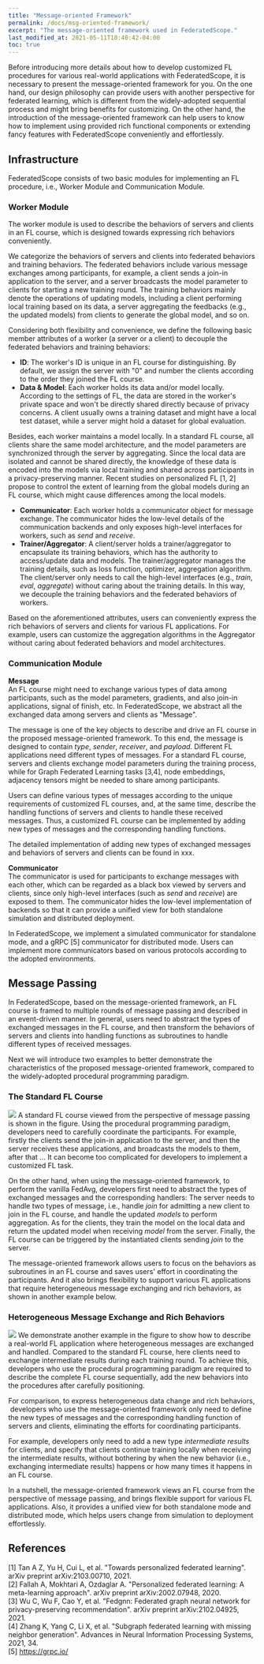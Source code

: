 ```yaml
---
title: "Message-oriented Framework"
permalink: /docs/msg-oriented-framework/
excerpt: "The message-oriented framework used in FederatedScope."
last_modified_at: 2021-05-11T10:40:42-04:00
toc: true
---
```


Before introducing more details about how to develop customized FL procedures for various real-world applications with FederatedScope, it is necessary to present the message-oriented framework for you. On the one hand, our design philosophy can provide users with another perspective for federated learning, which is different from the widely-adopted sequential process and might bring benefits for customizing. On the other hand, the introduction of the message-oriented framework can help users to know how to implement using provided rich functional components or extending fancy features with FederatedScope conveniently and effortlessly.

## Infrastructure

FederatedScope consists of two basic modules for implementing an FL procedure, i.e., Worker Module and Communication Module.

### Worker Module

The worker module is used to describe the behaviors of servers and clients in an FL course, which is designed towards expressing rich behaviors conveniently.

We categorize the behaviors of servers and clients into federated behaviors and training behaviors. The federated behaviors include various message exchanges among participants, for example, a client sends a join-in application to the server, and a server broadcasts the model parameter to clients for starting a new training round. The training behaviors mainly denote the operations of updating models, including a client performing local training based on its data, a server aggregating the feedbacks (e.g., the updated models) from clients to generate the global model, and so on.

Considering both flexibility and convenience, we define the following basic member attributes of a worker (a server or a client) to decouple the federated behaviors and training behaviors:

- **ID**: The worker's ID is unique in an FL course for distinguishing. By default, we assign the server with "0" and number the clients according to the order they joined the FL course.
- **Data & Model**: Each worker holds its data and/or model locally. According to the settings of FL, the data are stored in the worker's private space and won't be directly shared directly because of privacy concerns. A client usually owns a training dataset and might have a local test dataset,  while a server might hold a dataset for global evaluation.

Besides, each worker maintains a model locally. In a standard FL course, all clients share the same model architecture, and the model parameters are synchronized through the server by aggregating. Since the local data are isolated and cannot be shared directly, the knowledge of these data is encoded into the models via local training and shared across participants in a privacy-preserving manner. Recent studies on personalized FL [1, 2] propose to control the extent of learning from the global models during an FL course, which might cause differences among the local models.

- **Communicator**: Each worker holds a communicator object for message exchange. The communicator hides the low-level details of the communication backends and only exposes high-level interfaces for workers, such as *send* and *receive*. 
- **Trainer/Aggregator**: A client/server holds a trainer/aggregator to encapsulate its training behaviors, which has the authority to access/update data and models. The trainer/aggregator manages the training details, such as loss function, optimizer, aggregation algorithm. The client/server only needs to call the high-level interfaces (e.g., *train*, *eval*, *aggregate*) without caring about the training details. In this way, we decouple the training behaviors and the federated behaviors of workers.


Based on the aforementioned attributes, users can conveniently express the rich behaviors of servers and clients for various FL applications. For example, users can customize the aggregation algorithms in the Aggregator without caring about federated behaviors and model architectures. 

### Communication Module

**Message**  
An FL course might need to exchange various types of data among participants, such as the model parameters, gradients, and also join-in applications, signal of finish, etc. In FederatedScope, we abstract all the exchanged data among servers and clients as "Message". 

The message is one of the key objects to describe and drive an FL course in the proposed message-oriented framework. To this end, the message is designed to contain *type*, *sender*, *receiver*, and *payload*. Different FL applications need different types of messages. For a standard FL course, servers and clients exchange model parameters during the training process, while for Graph Federated Learning tasks [3,4], node embeddings, adjacency tensors might be needed to share among participants.  

Users can define various types of messages according to the unique requirements of customized FL courses, and, at the same time, describe the handling functions of servers and clients to handle these received messages. Thus, a customized FL course can be implemented by adding new types of messages and the corresponding handling functions.

The detailed implementation of adding new types of exchanged messages and behaviors of servers and clients can be found in xxx.

**Communicator**  
The communicator is used for participants to exchange messages with each other, which can be regarded as a black box viewed by servers and clients, since only high-level interfaces (such as *send* and *receive*) are exposed to them. The communicator hides the low-level implementation of backends so that it can provide a unified view for both standalone simulation and distributed deployment.

In FederatedScope, we implement a simulated communicator for standalone mode, and a gRPC [5] communicator for distributed mode. Users can implement more communicators based on various protocols according to the adopted environments.

## Message Passing

In FederatedScope, based on the message-oriented framework, an FL course is framed to multiple rounds of message passing and described in an event-driven manner. In general, users need to abstract the types of exchanged messages in the FL course, and then transform the behaviors of servers and clients into handling functions as subroutines to handle different types of received messages.

Next we will introduce two examples to better demonstrate the characteristics of the proposed message-oriented framework, compared to the widely-adopted procedural programming paradigm.

### The Standard FL Course

![](https://img.alicdn.com/imgextra/i4/O1CN01lzXxmU1C4PRPL1YQ4_!!6000000000027-0-tps-1969-879.jpg)
A standard FL course viewed from the perspective of message passing is shown in the figure. Using the procedural programming paradigm, developers need to carefully coordinate the participants. For example, firstly the clients send the join-in application to the server, and then the server receives these applications, and broadcasts the models to them, after that ... It can become too complicated for developers to implement a customized FL task.

On the other hand, when using the message-oriented framework, to perform the vanilla FedAvg, developers first need to abstract the types of exchanged messages and the corresponding handlers: The server needs to handle two types of message, i.e., handle *join* for admitting a new client to join in the FL course, and handle the updated *models* to perform aggregation. As for the clients, they train the model on the local data and return the updated model when receiving *model* from the server.  Finally, the FL course can be triggered by the instantiated clients sending *join* to the server.

The message-oriented framework allows users to focus on the behaviors as subroutines in an FL course and saves users' effort in coordinating the participants. And it also brings flexibility to support various FL applications that require heterogeneous message exchanging and rich behaviors, as shown in another example below.

### Heterogeneous Message Exchange and Rich Behaviors

![](https://img.alicdn.com/imgextra/i4/O1CN01k5veEB21uf205H7jr_!!6000000007045-0-tps-1984-1072.jpg)
We demonstrate another example in the figure to show how to describe a real-world FL application where heterogeneous messages are exchanged and handled. Compared to the standard FL course, here clients need to exchange intermediate results during each training round. To achieve this, developers who use the procedural programming paradigm are required to describe the complete FL course sequentially, add the new behaviors into the procedures after carefully positioning. 

For comparison, to express heterogeneous data change and rich behaviors,  developers who use the message-oriented framework only need to define the new types of messages and the corresponding handling function of servers and clients, eliminating the efforts for coordinating participants.

For example, developers only need to add a new type *intermediate results* for clients, and specify that clients continue training locally when receiving the intermediate results, without bothering by when the new behavior (i.e., exchanging intermediate results) happens or how many times it happens in an FL course.

In a nutshell, the message-oriented framework views an FL course from the perspective of message passing, and brings flexible support for various FL applications.  Also, it provides a unified view for both standalone mode and distributed mode, which helps users change from simulation to deployment effortlessly.

## References

[1] Tan A Z, Yu H, Cui L, et al. "Towards personalized federated learning". arXiv preprint arXiv:2103.00710, 2021.  
[2] Fallah A, Mokhtari A, Ozdaglar A. "Personalized federated learning: A meta-learning approach". arXiv preprint arXiv:2002.07948, 2020.  
[3] Wu C, Wu F, Cao Y, et al. "Fedgnn: Federated graph neural network for privacy-preserving recommendation". arXiv preprint arXiv:2102.04925, 2021.  
[4] Zhang K, Yang C, Li X, et al. "Subgraph federated learning with missing neighbor generation". Advances in Neural Information Processing Systems, 2021, 34.  
[5] https://grpc.io/  